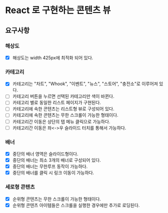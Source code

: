 # React 로 구현하는 콘텐츠 뷰

## 요구사항

### 해상도

- [x] 해상도는 width 425px에 최적화 되어 있다.

### 카테고리

- [x] 카테고리는 "차트", "Whook", "이벤트", "뉴스", "스토어", "충전소"로 이루어져 있다.
- [ ] 카테고리 버튼을 누르면 선택된 카테고리만 색이 바뀐다.
- [ ] 카테고리 별로 동일한 리스트 페이지가 구현된다.
- [ ] 카테고리에 속한 콘텐츠는 리스트형 뷰로 구성되어 있다.
- [ ] 카테고리에 속한 콘텐츠는 무한 스크롤이 가능한 형태이다.
- [ ] 카테고리간 이동은 상단의 탭 메뉴 클릭으로 가능하다.
- [ ] 카테고리간 이동은 좌<->우 슬라이드 터치를 통해서 가능하다.

### 배너

- [x] 중단의 배너 영역은 슬라이드형이다.
- [x] 중단의 배너는 최소 3개의 배너로 구성되어 있다.
- [x] 중단의 배너는 무한루프 동작이 가능하다.
- [x] 중단의 배너를 클릭 시 링크 이동이 가능하다.

### 세로형 콘텐츠

- [x] 순위형 콘텐츠는 무한 스크롤이 가능한 형태이다.
- [x] 순위형 콘텐츠 아이템들은 스크롤을 실행한 경우에만 추가로 로딩된다.
